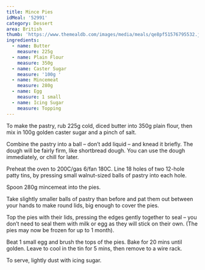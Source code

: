 ```yaml
---
title: Mince Pies
idMeal: '52991'
category: Dessert
area: British
thumb: 'https://www.themealdb.com/images/media/meals/qe8pf51576795532.jpg'
ingredients:
  - name: Butter
    measure: 225g
  - name: Plain Flour
    measure: 350g
  - name: Caster Sugar
    measure: '100g '
  - name: Mincemeat
    measure: 280g
  - name: Egg
    measure: 1 small
  - name: Icing Sugar
    measure: Topping
---
```

To make the pastry, rub 225g cold, diced butter into 350g plain flour, then mix in 100g golden caster sugar and a pinch of salt.

Combine the pastry into a ball – don’t add liquid – and knead it briefly. The dough will be fairly firm, like shortbread dough. You can use the dough immediately, or chill for later.

Preheat the oven to 200C/gas 6/fan 180C. Line 18 holes of two 12-hole patty tins, by pressing small walnut-sized balls of pastry into each hole.

Spoon 280g mincemeat into the pies.

Take slightly smaller balls of pastry than before and pat them out between your hands to make round lids, big enough to cover the pies. 

Top the pies with their lids, pressing the edges gently together to seal – you don’t need to seal them with milk or egg as they will stick on their own. (The pies may now be frozen for up to 1 month).

Beat 1 small egg and brush the tops of the pies. Bake for 20 mins until golden. Leave to cool in the tin for 5 mins, then remove to a wire rack.

To serve, lightly dust with icing sugar.
